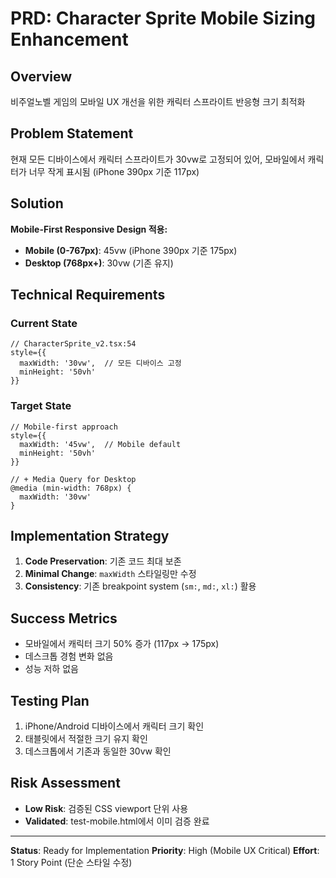 # PRD: Character Sprite Mobile Sizing Enhancement

## Overview
비주얼노벨 게임의 모바일 UX 개선을 위한 캐릭터 스프라이트 반응형 크기 최적화

## Problem Statement
현재 모든 디바이스에서 캐릭터 스프라이트가 30vw로 고정되어 있어, 모바일에서 캐릭터가 너무 작게 표시됨 (iPhone 390px 기준 117px)

## Solution
**Mobile-First Responsive Design 적용:**
- **Mobile (0-767px)**: 45vw (iPhone 390px 기준 175px)
- **Desktop (768px+)**: 30vw (기존 유지)

## Technical Requirements

### Current State
```tsx
// CharacterSprite_v2.tsx:54
style={{
  maxWidth: '30vw',  // 모든 디바이스 고정
  minHeight: '50vh'
}}
```

### Target State
```tsx
// Mobile-first approach
style={{
  maxWidth: '45vw',  // Mobile default
  minHeight: '50vh'
}}

// + Media Query for Desktop
@media (min-width: 768px) {
  maxWidth: '30vw'
}
```

## Implementation Strategy
1. **Code Preservation**: 기존 코드 최대 보존
2. **Minimal Change**: `maxWidth` 스타일링만 수정
3. **Consistency**: 기존 breakpoint system (`sm:`, `md:`, `xl:`) 활용

## Success Metrics
- 모바일에서 캐릭터 크기 50% 증가 (117px → 175px)
- 데스크톱 경험 변화 없음
- 성능 저하 없음

## Testing Plan
1. iPhone/Android 디바이스에서 캐릭터 크기 확인
2. 태블릿에서 적절한 크기 유지 확인
3. 데스크톱에서 기존과 동일한 30vw 확인

## Risk Assessment
- **Low Risk**: 검증된 CSS viewport 단위 사용
- **Validated**: test-mobile.html에서 이미 검증 완료

---
**Status**: Ready for Implementation
**Priority**: High (Mobile UX Critical)
**Effort**: 1 Story Point (단순 스타일 수정)